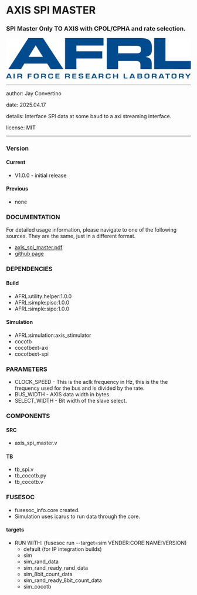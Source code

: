 # AXIS SPI MASTER
### SPI Master Only TO AXIS with CPOL/CPHA and rate selection.

![image](docs/manual/img/AFRL.png)

---

   author: Jay Convertino   
   
   date: 2025.04.17
   
   details: Interface SPI data at some baud to a axi streaming interface.
   
   license: MIT   
   
---

### Version
#### Current
  - V1.0.0 - initial release

#### Previous
  - none

### DOCUMENTATION
  For detailed usage information, please navigate to one of the following sources. They are the same, just in a different format.

  - [axis_spi_master.pdf](docs/manual/axis_spi_master.pdf)
  - [github page](https://johnathan-convertino-afrl.github.io/axis_spi_master/)

### DEPENDENCIES
#### Build
  - AFRL:utility:helper:1.0.0
  - AFRL:simple:piso:1.0.0
  - AFRL:simple:sipo:1.0.0
  
#### Simulation

  - AFRL:simulation:axis_stimulator
  - cocotb
  - cocotbext-axi
  - cocotbext-spi

### PARAMETERS

 *   CLOCK_SPEED      - This is the aclk frequency in Hz, this is the the frequency used for the bus and is divided by the rate.
 *   BUS_WIDTH        - AXIS data width in bytes.
 *   SELECT_WIDTH     - Bit width of the slave select.

### COMPONENTS
#### SRC

* axis_spi_master.v
  
#### TB

* tb_spi.v
* tb_cocotb.py
* tb_cocotb.v
  
### FUSESOC

* fusesoc_info.core created.
* Simulation uses icarus to run data through the core.

#### targets

* RUN WITH: (fusesoc run --target=sim VENDER:CORE:NAME:VERSION)
  - default (for IP integration builds)
  - sim
  - sim_rand_data
  - sim_rand_ready_rand_data
  - sim_8bit_count_data
  - sim_rand_ready_8bit_count_data
  - sim_cocotb

